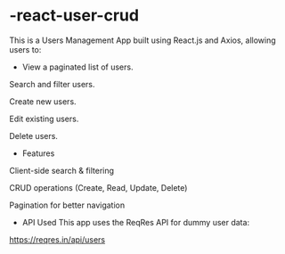 # -react-user-crud
This is a Users Management App built using React.js and Axios, allowing users to:

- View a paginated list of users.

Search and filter users.

Create new users.

Edit existing users.

Delete users.

- Features

Client-side search & filtering

CRUD operations (Create, Read, Update, Delete)

Pagination for better navigation

- API Used
This app uses the ReqRes API for dummy user data:

https://reqres.in/api/users
